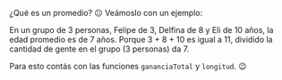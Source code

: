 ¿Qué es un promedio? :neutral_face: Veámoslo con un ejemplo: 

En un grupo de 3 personas, Felipe de 3, Delfina de 8 y Eli de 10 años, la edad promedio es de 7 años. Porque 3 + 8 + 10 es igual a 11, dividido la cantidad de gente en el grupo (3 personas) da 7. 

Para esto contás con las funciones `gananciaTotal` y `longitud`. :wink:
